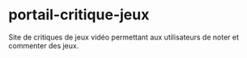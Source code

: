 # portail-critique-jeux
Site de critiques de jeux vidéo permettant aux utilisateurs de noter et commenter des jeux.
